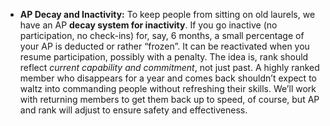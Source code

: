 - **AP Decay and Inactivity:** To keep people from sitting on old laurels, we have an AP **decay system for inactivity**. If you go inactive (no participation, no check-ins) for, say, 6 months, a small percentage of your AP is deducted or rather “frozen”. It can be reactivated when you resume participation, possibly with a penalty. The idea is, rank should reflect _current capability and commitment_, not just past. A highly ranked member who disappears for a year and comes back shouldn’t expect to waltz into commanding people without refreshing their skills. We’ll work with returning members to get them back up to speed, of course, but AP and rank will adjust to ensure safety and effectiveness.